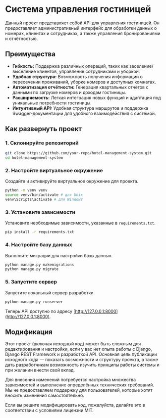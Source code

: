 # Система управления гостиницей

Данный проект представляет собой API для управления гостиницей. Он предоставляет административный интерфейс для обработки данных о номерах, клиентах и сотрудниках, а также управления бронированиями и отчётностью.

## Преимущества

- **Гибкость:** Поддержка различных операций, таких как заселение/выселение клиентов, управление сотрудниками и уборкой.
- **Удобная структура:** Возможность получения информации о пересечении проживаний, уборке номеров и доступных комнатах.
- **Автоматизация отчётности:** Генерация квартальных отчётов с данными по загрузке номеров и доходам гостиницы.
- **Расширяемость:** Легкая интеграция новых функций и адаптация под уникальные потребности гостиницы.
- **Интуитивный API:** Удобная структура маршрутов и поддержка Swagger-документации для удобного взаимодействия с системой.

## Как развернуть проект

### 1. Склонируйте репозиторий

```bash
git clone https://github.com/your-repo/hotel-management-system.git
cd hotel-management-system
```

### 2. Настройте виртуальное окружение

Создайте и активируйте виртуальное окружение для проекта.

```bash
python -m venv venv
source venv/bin/activate # для Unix
venv\Scripts\activate # для Windows
```

### 3. Установите зависимости

Установите необходимые зависимости, указанные в `requirements.txt`.

```bash
pip install -r requirements.txt
```

### 4. Настройте базу данных

Выполните миграции для настройки базы данных.

```bash
python manage.py makemigrations
python manage.py migrate
```

### 5. Запустите сервер

Запустите локальный сервер разработки.

```bash
python manage.py runserver
```

Теперь API доступно по адресу [http://127.0.0.1:8000](http://127.0.0.1:8000).

## Модификация
Этот проект (включая исходный код) может быть сложным для редактирования и настройки, если у вас нет опыта работы с Django, Django REST Framework и разработкой API. Основная цель публикации исходного кода — показать возможности и структуру проекта, а также дать разработчикам возможность изучить принципы работы системы и при желании внести свой вклад.

Для внесения изменений потребуется настройка множества зависимостей и выполнение определённых технических требований. Мы не предоставляем поддержку для пользователей, которые хотят вносить изменения самостоятельно.

Если вы решите модифицировать код, пожалуйста, делайте это в соответствии с условиями лицензии MIT.